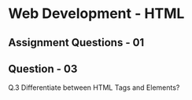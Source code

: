 # **Web Development - HTML**
## **Assignment Questions - 01**
## **Question - 03**

Q.3 Differentiate between HTML Tags and Elements?